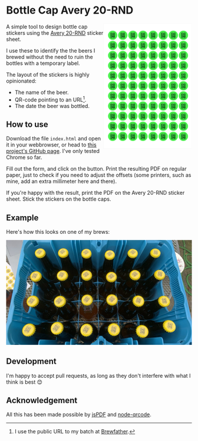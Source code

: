 # Bottle Cap Avery 20-RND

<img align="right" src="document.png" alt="Example document" />

A simple tool to design bottle cap stickers using the
[Avery 20-RND](https://www.avery.nl/onbedrukte-etiketten/ronde-20mm) sticker sheet.

I use these to identify the the beers I brewed without the need to ruin the
bottles with a temporary label.

The layout of the stickers is highly opinionated:

*  The name of the beer.
*  QR-code pointing to an URL[^1].
*  The date the beer was bottled.

[^1]: I use the public URL to my batch at [Brewfather](https://brewfather.app/).

## How to use

Download the file `index.html` and open it in your webbrowser, or head to
[this project's GitHub page](https://robinelfrink.github.io/bottle-cap-avery-20-rnd/).
I've only tested Chrome so far.

Fill out the form, and click on the button. Print the resulting PDF on
regular paper, just to check if you need to adjust the offsets (some printers,
such as mine, add an extra millimeter here and there).

If you're happy with the result, print the PDF on the Avery 20-RND sticker
sheet. Stick the stickers on the bottle caps.

## Example

Here's how this looks on one of my brews:

![Example photo](photo.jpg)

## Development

I'm happy to accept pull requests, as long as they don't interfere with what
I think is best :blush:

## Acknowledgement

All this has been made possible by
[jsPDF](https://github.com/parallax/jsPDF) and
[node-qrcode](https://github.com/soldair/node-qrcode).
